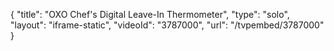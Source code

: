 {
    "title": "OXO Chef's Digital Leave-In Thermometer",
    "type": "solo",
    "layout": "iframe-static",
    "videoId": "3787000",
    "url": "\/tvpembed\/3787000"
}